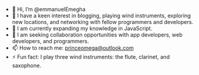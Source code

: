 - 👋 Hi, I’m @emmanuelEmegha
- 👀 I have a keen interest in blogging, playing wind instruments, exploring new locations, and networking with fellow programmers and developers.
- 🌱 I am currently expanding my knowledge in JavaScript.
- 💞️ I am seeking collaboration opportunities with app developers, web developers, and programmers.
- 📫 How to reach me: princeomega@outlook.com
- ⚡ Fun fact: I play three wind instruments: the flute, clarinet, and saxophone. 

<!---
emmanuelEmegha/emmanuelEmegha is a ✨ special ✨ repository because its `README.md` (this file) appears on your GitHub profile.
You can click the Preview link to take a look at your changes.
--->
